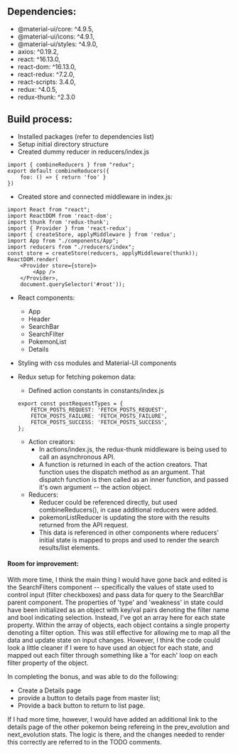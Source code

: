 ## Dependencies:
* @material-ui/core: ^4.9.5,
* @material-ui/icons: ^4.9.1,
* @material-ui/styles: ^4.9.0,
* axios: ^0.19.2,
* react: ^16.13.0,
* react-dom: ^16.13.0,
* react-redux: ^7.2.0,
* react-scripts: 3.4.0,
* redux: ^4.0.5,
* redux-thunk: ^2.3.0
## Build process:
* Installed packages (refer to dependencies list)
* Setup initial directory structure
* Created dummy reducer in reducers/index.js 
```$xslt
import { combineReducers } from "redux";
export default combineReducers({
    foo: () => { return 'foo' }
})
``` 
* Created store and connected middleware in index.js:
```$xslt
import React from "react";
import ReactDOM from 'react-dom';
import thunk from 'redux-thunk';
import { Provider } from 'react-redux';
import { createStore, applyMiddleware } from 'redux';
import App from "./components/App";
import reducers from "./reducers/index";
const store = createStore(reducers, applyMiddleware(thunk));
ReactDOM.render( 
    <Provider store={store}>
        <App />
    </Provider>,
    document.querySelector('#root'));
```
* React components:
    * App 
    * Header
    * SearchBar
    * SearchFilter
    * PokemonList
    * Details
* Styling with css modules and Material-UI components
* Redux setup for fetching pokemon data:
   * Defined action constants in constants/index.js
   
  ```
  export const postRequestTypes = {
      FETCH_POSTS_REQUEST: 'FETCH_POSTS_REQUEST',
      FETCH_POSTS_FAILURE: 'FETCH_POSTS_FAILURE',
      FETCH_POSTS_SUCCESS: 'FETCH_POSTS_SUCCESS',
  };
  ```
  * Action creators:
    * In actions/index.js, the redux-thunk middleware is being used to call an asynchronous API. 
    * A function is returned in each of the action creators. That function uses the dispatch method as an argument. That dispatch function is then called as an inner function, and passed it's own argument -- the action object. 
  * Reducers:
    * Reducer could be referenced directly, but used combineReducers(), in case additional reducers were added.
    * pokemonListReducer is updating the store with the results returned from the API request.
    * This data is referenced in other components where reducers' initial state is mapped to props and used to render the search results/list elements.
    
#### Room for improvement:
With more time, I think the main thing I would have gone back and edited is the SearchFilters component -- specifically the values of state used to control input (filter checkboxes) and pass data for query to the SearchBar parent component. The properties of 'type' and 'weakness' in state could have been initialized as an object with key/val pairs denoting the filter name and bool indicating selection. Instead, I've got an array here for each state property. Within the array of objects, each object contains a single property denoting a filter option. This was still effective for allowing me to map all the data and update state on input changes. However, I think the code could look a little cleaner if I were to have used an object for each state, and mapped out each filter through something like a 'for each' loop on each filter property of the object.

In completing the bonus, and was able to do the following:
* Create a Details page
* provide a button to details page from master list; 
* Provide a back button to return to list page.

If I had more time, however, I would have added an additional link to the details page of the other pokemon being refereing in the prev_evolution and next_evolution stats. The logic is there, and the changes needed to render this correctly are referred to in the TODO comments.